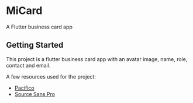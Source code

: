 # MiCard

A Flutter business card app

## Getting Started

This project is a flutter business card app with an avatar image, name, role, contact and email.

A few resources used for the project:

- [Pacifico](https://fonts.google.com/specimen/Pacifico?query=Pacifico)
- [Source Sans Pro](https://fonts.google.com/specimen/Source+Sans+Pro?query=Sans+pro)
